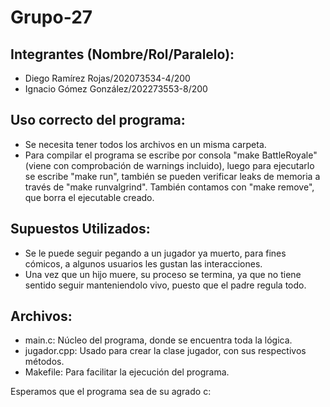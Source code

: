 # Grupo-27
## Integrantes (Nombre/Rol/Paralelo):
- Diego Ramírez Rojas/202073534-4/200
- Ignacio Gómez González/202273553-8/200

## Uso correcto del programa:
- Se necesita tener todos los archivos en un misma carpeta.
- Para compilar el programa se escribe por consola "make BattleRoyale" (viene con comprobación de warnings incluido),
luego para ejecutarlo se escribe "make run", también se pueden verificar leaks de memoria a través de "make runvalgrind".
También contamos con "make remove", que borra el ejecutable creado.

## Supuestos Utilizados:
- Se le puede seguir pegando a un jugador ya muerto, para fines cómicos, a algunos usuarios les gustan las interacciones.
- Una vez que un hijo muere, su proceso se termina, ya que no tiene sentido seguir manteniendolo vivo, puesto que el padre
regula todo.

## Archivos:
- main.c: Núcleo del programa, donde se encuentra toda la lógica.
- jugador.cpp: Usado para crear la clase jugador, con sus respectivos métodos.
- Makefile: Para facilitar la ejecución del programa.

Esperamos que el programa sea de su agrado c:

